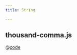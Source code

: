 ```yaml
---
title: String

---
```


## thousand-comma.js
@[code](@/docs/fe-dev/code-snippets/Javascript/String/thousand-comma.js)
